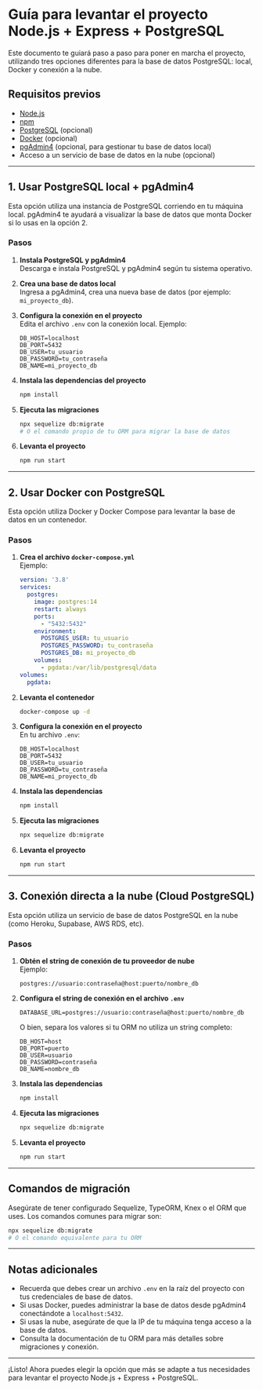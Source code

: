 # Guía para levantar el proyecto Node.js + Express + PostgreSQL

Este documento te guiará paso a paso para poner en marcha el proyecto, utilizando tres opciones diferentes para la base de datos PostgreSQL: local, Docker y conexión a la nube.

## Requisitos previos

- [Node.js](https://nodejs.org/)
- [npm](https://www.npmjs.com/)
- [PostgreSQL](https://www.postgresql.org/) (opcional)
- [Docker](https://www.docker.com/) (opcional)
- [pgAdmin4](https://www.pgadmin.org/) (opcional, para gestionar tu base de datos local)
- Acceso a un servicio de base de datos en la nube (opcional)

---

## 1. Usar PostgreSQL local + pgAdmin4

Esta opción utiliza una instancia de PostgreSQL corriendo en tu máquina local. pgAdmin4 te ayudará a visualizar la base de datos que monta Docker si lo usas en la opción 2.

### Pasos

1. **Instala PostgreSQL y pgAdmin4**  
   Descarga e instala PostgreSQL y pgAdmin4 según tu sistema operativo.

2. **Crea una base de datos local**  
   Ingresa a pgAdmin4, crea una nueva base de datos (por ejemplo: `mi_proyecto_db`).

3. **Configura la conexión en el proyecto**  
   Edita el archivo `.env` con la conexión local. Ejemplo:
   ```
   DB_HOST=localhost
   DB_PORT=5432
   DB_USER=tu_usuario
   DB_PASSWORD=tu_contraseña
   DB_NAME=mi_proyecto_db
   ```

4. **Instala las dependencias del proyecto**
   ```bash
   npm install
   ```

5. **Ejecuta las migraciones**
   ```bash
   npx sequelize db:migrate
   # O el comando propio de tu ORM para migrar la base de datos
   ```

6. **Levanta el proyecto**
   ```bash
   npm run start
   ```

---

## 2. Usar Docker con PostgreSQL

Esta opción utiliza Docker y Docker Compose para levantar la base de datos en un contenedor.

### Pasos

1. **Crea el archivo `docker-compose.yml`**  
   Ejemplo:
   ```yaml
   version: '3.8'
   services:
     postgres:
       image: postgres:14
       restart: always
       ports:
         - "5432:5432"
       environment:
         POSTGRES_USER: tu_usuario
         POSTGRES_PASSWORD: tu_contraseña
         POSTGRES_DB: mi_proyecto_db
       volumes:
         - pgdata:/var/lib/postgresql/data
   volumes:
     pgdata:
   ```

2. **Levanta el contenedor**
   ```bash
   docker-compose up -d
   ```

3. **Configura la conexión en el proyecto**  
   En tu archivo `.env`:
   ```
   DB_HOST=localhost
   DB_PORT=5432
   DB_USER=tu_usuario
   DB_PASSWORD=tu_contraseña
   DB_NAME=mi_proyecto_db
   ```

4. **Instala las dependencias**
   ```bash
   npm install
   ```

5. **Ejecuta las migraciones**
   ```bash
   npx sequelize db:migrate
   ```

6. **Levanta el proyecto**
   ```bash
   npm run start
   ```

---

## 3. Conexión directa a la nube (Cloud PostgreSQL)

Esta opción utiliza un servicio de base de datos PostgreSQL en la nube (como Heroku, Supabase, AWS RDS, etc).

### Pasos

1. **Obtén el string de conexión de tu proveedor de nube**  
   Ejemplo:
   ```
   postgres://usuario:contraseña@host:puerto/nombre_db
   ```

2. **Configura el string de conexión en el archivo `.env`**
   ```
   DATABASE_URL=postgres://usuario:contraseña@host:puerto/nombre_db
   ```
   O bien, separa los valores si tu ORM no utiliza un string completo:
   ```
   DB_HOST=host
   DB_PORT=puerto
   DB_USER=usuario
   DB_PASSWORD=contraseña
   DB_NAME=nombre_db
   ```

3. **Instala las dependencias**
   ```bash
   npm install
   ```

4. **Ejecuta las migraciones**
   ```bash
   npx sequelize db:migrate
   ```

5. **Levanta el proyecto**
   ```bash
   npm run start
   ```

---

## Comandos de migración

Asegúrate de tener configurado Sequelize, TypeORM, Knex o el ORM que uses. Los comandos comunes para migrar son:

```bash
npx sequelize db:migrate
# O el comando equivalente para tu ORM
```

---

## Notas adicionales

- Recuerda que debes crear un archivo `.env` en la raíz del proyecto con tus credenciales de base de datos.
- Si usas Docker, puedes administrar la base de datos desde pgAdmin4 conectándote a `localhost:5432`.
- Si usas la nube, asegúrate de que la IP de tu máquina tenga acceso a la base de datos.
- Consulta la documentación de tu ORM para más detalles sobre migraciones y conexión.

---

¡Listo! Ahora puedes elegir la opción que más se adapte a tus necesidades para levantar el proyecto Node.js + Express + PostgreSQL.